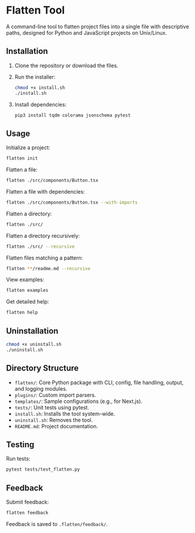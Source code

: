 # Flatten Tool

A command-line tool to flatten project files into a single file with descriptive paths, designed for Python and JavaScript projects on Unix/Linux.

## Installation

1. Clone the repository or download the files.
2. Run the installer:

   ```bash
   chmod +x install.sh
   ./install.sh
   ```
3. Install dependencies:

   ```bash
   pip3 install tqdm colorama jsonschema pytest
   ```

## Usage

Initialize a project:

```bash
flatten init
```

Flatten a file:

```bash
flatten ./src/components/Button.tsx
```

Flatten a file with dependencies:

```bash
flatten ./src/components/Button.tsx --with-imports
```

Flatten a directory:

```bash
flatten ./src/
```

Flatten a directory recursively:

```bash
flatten ./src/ --recursive
```

Flatten files matching a pattern:

```bash
flatten **/readme.md --recursive
```

View examples:

```bash
flatten examples
```

Get detailed help:

```bash
flatten help
```

## Uninstallation

```bash
chmod +x uninstall.sh
./uninstall.sh
```

## Directory Structure

- `flatten/`: Core Python package with CLI, config, file handling, output, and logging modules.
- `plugins/`: Custom import parsers.
- `templates/`: Sample configurations (e.g., for Next.js).
- `tests/`: Unit tests using pytest.
- `install.sh`: Installs the tool system-wide.
- `uninstall.sh`: Removes the tool.
- `README.md`: Project documentation.

## Testing

Run tests:

```bash
pytest tests/test_flatten.py
```

## Feedback

Submit feedback:

```bash
flatten feedback
```

Feedback is saved to `.flatten/feedback/`.